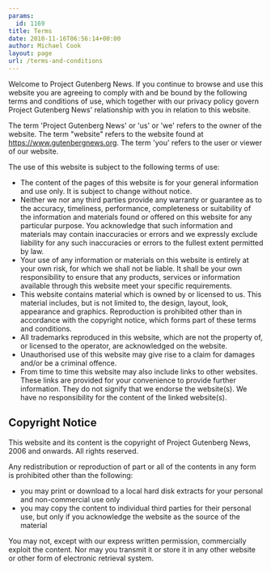 ```yaml
---
params:
  id: 1169
title: Terms
date: 2010-11-16T06:56:14+00:00
author: Michael Cook
layout: page
url: /terms-and-conditions
---
```

Welcome to Project Gutenberg News. If you continue to browse and use this website you are agreeing to comply with and be bound by the following terms and conditions of use, which together with our privacy policy govern Project Gutenberg News' relationship with you in relation to this website.

The term 'Project Gutenberg News' or 'us' or 'we' refers to the owner of the website. The term "website" refers to the website found at https://www.gutenbergnews.org. The term 'you' refers to the user or viewer of our website.

The use of this website is subject to the following terms of use:

  * The content of the pages of this website is for your general information and use only. It is subject to change without notice.
  * Neither we nor any third parties provide any warranty or guarantee as to the accuracy, timeliness, performance, completeness or suitability of the information and materials found or offered on this website for any particular purpose. You acknowledge that such information and materials may contain inaccuracies or errors and we expressly exclude liability for any such inaccuracies or errors to the fullest extent permitted by law.
  * Your use of any information or materials on this website is entirely at your own risk, for which we shall not be liable. It shall be your own responsibility to ensure that any products, services or information available through this website meet your specific requirements.
  * This website contains material which is owned by or licensed to us. This material includes, but is not limited to, the design, layout, look, appearance and graphics. Reproduction is prohibited other than in accordance with the copyright notice, which forms part of these terms and conditions.
  * All trademarks reproduced in this website, which are not the property of, or licensed to the operator, are acknowledged on the website.
  * Unauthorised use of this website may give rise to a claim for damages and/or be a criminal offence.
  * From time to time this website may also include links to other websites. These links are provided for your convenience to provide further information. They do not signify that we endorse the website(s). We have no responsibility for the content of the linked website(s).

## Copyright Notice

This website and its content is the copyright of Project Gutenberg News, 2006 and onwards. All rights reserved.

Any redistribution or reproduction of part or all of the contents in any form is prohibited other than the following:

  * you may print or download to a local hard disk extracts for your personal and non-commercial use only
  * you may copy the content to individual third parties for their personal use, but only if you acknowledge the website as the source of the material

You may not, except with our express written permission, commercially exploit the content. Nor may you transmit it or store it in any other website or other form of electronic retrieval system.
